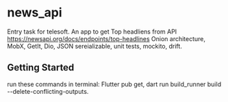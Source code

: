 # news_api

Entry task for telesoft.
An app to get Top headliens from API https://newsapi.org/docs/endpoints/top-headlines
Onion architecture, MobX, GetIt, Dio, JSON sereializable, unit tests, mockito, drift.

## Getting Started

run these commands in terminal: Flutter pub get, dart run build_runner build --delete-conflicting-outputs.

